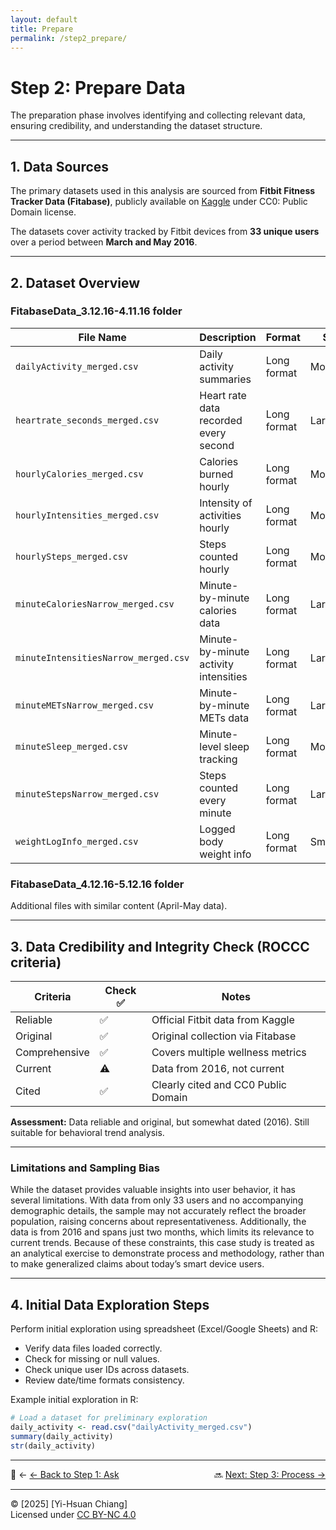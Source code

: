 ```yaml
---
layout: default
title: Prepare
permalink: /step2_prepare/
---
```



# Step 2: Prepare Data

The preparation phase involves identifying and collecting relevant data, ensuring credibility, and understanding the dataset structure.

---

## 1. Data Sources

The primary datasets used in this analysis are sourced from **Fitbit Fitness Tracker Data (Fitabase)**, publicly available on [Kaggle](https://www.kaggle.com/datasets/arashnic/fitbit) under CC0: Public Domain license.

The datasets cover activity tracked by Fitbit devices from **33 unique users** over a period between **March and May 2016**.

---

## 2. Dataset Overview

### FitabaseData_3.12.16-4.11.16 folder

<!-- <div style="overflow-x:auto;"> -->

| File Name                         | Description                               | Format        | Size    |
|----------------------------------|-------------------------------------------|---------------|---------|
| `dailyActivity_merged.csv`        | Daily activity summaries                  | Long format   | Moderate|
| `heartrate_seconds_merged.csv`    | Heart rate data recorded every second     | Long format   | Large   |
| `hourlyCalories_merged.csv`       | Calories burned hourly                    | Long format   | Moderate|
| `hourlyIntensities_merged.csv`    | Intensity of activities hourly            | Long format   | Moderate|
| `hourlySteps_merged.csv`          | Steps counted hourly                      | Long format   | Moderate|
| `minuteCaloriesNarrow_merged.csv` | Minute-by-minute calories data            | Long format   | Large   |
| `minuteIntensitiesNarrow_merged.csv`| Minute-by-minute activity intensities   | Long format   | Large   |
| `minuteMETsNarrow_merged.csv`     | Minute-by-minute METs data                | Long format   | Large   |
| `minuteSleep_merged.csv`          | Minute-level sleep tracking               | Long format   | Moderate|
| `minuteStepsNarrow_merged.csv`    | Steps counted every minute                | Long format   | Large   |
| `weightLogInfo_merged.csv`        | Logged body weight info                   | Long format   | Small   |

<!-- </div> -->



### FitabaseData_4.12.16-5.12.16 folder
Additional files with similar content (April-May data).

---

## 3. Data Credibility and Integrity Check (ROCCC criteria)

| Criteria      | Check ✅ | Notes                                  |
|---------------|----------|----------------------------------------|
| Reliable      | ✅       | Official Fitbit data from Kaggle       |
| Original      | ✅       | Original collection via Fitabase       |
| Comprehensive | ✅       | Covers multiple wellness metrics       |
| Current       | ⚠️       | Data from 2016, not current            |
| Cited         | ✅       | Clearly cited and CC0 Public Domain    |

**Assessment:** Data reliable and original, but somewhat dated (2016). Still suitable for behavioral trend analysis.

---

### Limitations and Sampling Bias

While the dataset provides valuable insights into user behavior, it has several limitations. With data from only 33 users and no accompanying demographic details, the sample may not accurately reflect the broader population, raising concerns about representativeness. Additionally, the data is from 2016 and spans just two months, which limits its relevance to current trends. Because of these constraints, this case study is treated as an analytical exercise to demonstrate process and methodology, rather than to make generalized claims about today’s smart device users.

---

## 4. Initial Data Exploration Steps
Perform initial exploration using spreadsheet (Excel/Google Sheets) and R:

- Verify data files loaded correctly.
- Check for missing or null values.
- Check unique user IDs across datasets.
- Review date/time formats consistency.

Example initial exploration in R:
```r
# Load a dataset for preliminary exploration
daily_activity <- read.csv("dailyActivity_merged.csv")
summary(daily_activity)
str(daily_activity)
```

---

<!-- 🔗 **[← Back to Step 1: Ask](../step1_ask/)** | 🔜 **[Next: Step 3: Process →](../step3_process/)** -->

<div style="display: flex; justify-content: space-between;">
  <span>🔗 ← <a href="../step1_ask/">← Back to Step 1: Ask</a></span>
  <span>🔜 <a href="../step3_process/">Next: Step 3: Process →</a></span>
</div>

---

© [2025] [Yi-Hsuan Chiang]  
Licensed under [CC BY-NC 4.0](https://creativecommons.org/licenses/by-nc/4.0/)